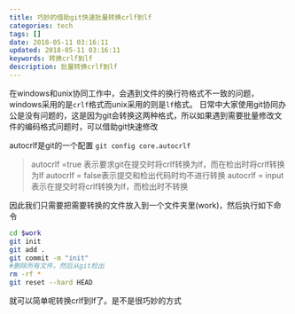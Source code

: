 ```yaml
---
title: 巧妙的借助git快速批量转换crlf到lf
categories: tech
tags: []
date: 2018-05-11 03:16:11
updated: 2018-05-11 03:16:11
keywords: 转换crlf到lf
description: 批量转换crlf到lf
---
```


在windows和unix协同工作中，会遇到文件的换行符格式不一致的问题，windows采用的是`crlf`格式而unix采用的则是`lf`格式。
日常中大家使用git协同办公是没有问题的，这是因为git会转换这两种格式，所以如果遇到需要批量修改文件的编码格式问题时，可以借助git快速修改

autocrlf是git的一个配置
`git config core.autocrlf`
>autocrlf =true 表示要求git在提交时将crlf转换为lf，而在检出时将crlf转换为lf
autocrlf = false表示提交和检出代码时均不进行转换
autocrlf = input 表示在提交时将crlf转换为lf，而检出时不转换

因此我们只需要把需要转换的文件放入到一个文件夹里(work)，然后执行如下命令

```bash
cd $work
git init
git add .
git commit -m "init"
#删除所有文件，然后从git检出
rm -rf *
git reset --hard HEAD
```

就可以简单呢转换crlf到lf了。是不是很巧妙的方式